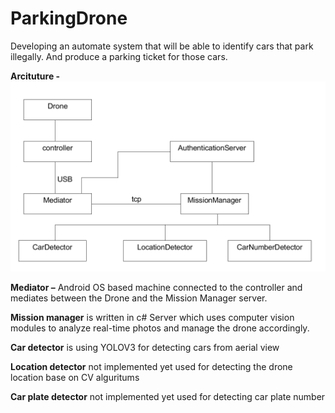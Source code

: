 # ParkingDrone
Developing an automate system that will be able to identify cars that park illegally. And produce a parking ticket for those cars.

**Arcituture -** 
![alt text](https://raw.githubusercontent.com/tzachiabo/ParkingDrone/master/arcituture.PNG)

**Mediator –**
Android OS based machine connected to the controller and mediates between the Drone and the Mission Manager server.

**Mission manager** is written in c#
Server which uses computer vision modules to analyze real-time photos and manage the drone accordingly.

**Car detector** is using YOLOV3 for detecting cars from aerial view 

**Location detector** not implemented yet used for detecting the drone location base on CV alguritums

**Car plate detector** not implemented yet used for detecting car plate number 

